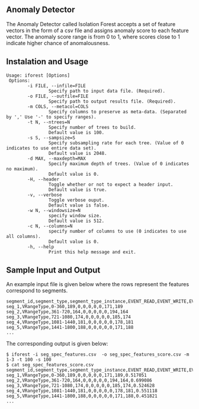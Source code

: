 ## Anomaly Detector

The Anomaly Detector called Isolation Forest accepts a set of feature vectors in the form of a csv file and assigns anomaly score to each feature vector. The anomaly score range is from 0 to 1, where scores close to 1 indicate higher chance of anomalousness.

## Instalation and Usage
```
Usage: iforest [Options]
 Options:
        -i FILE, --infile=FILE
                Specify path to input data file. (Required).
        -o FILE, --outfile=FILE
                Specify path to output results file. (Required).
        -m COLS, --metacol=COLS
                Specify columns to preserve as meta-data. (Separated by ',' Use '-' to specify ranges).
        -t N, --ntrees=N
                Specify number of trees to build.
                Default value is 100.
        -s S, --sampsize=S
                Specify subsampling rate for each tree. (Value of 0 indicates to use entire data set).
                Default value is 2048.
        -d MAX, --maxdepth=MAX
                Specify maximum depth of trees. (Value of 0 indicates no maximum).
                Default value is 0.
        -H, --header
                Toggle whether or not to expect a header input.
                Default value is true.
        -v, --verbose
                Toggle verbose ouput.
                Default value is false.
        -w N, --windowsize=N
                specify window size.
                Default value is 512.
        -c N, --columns=N
                specify number of columns to use (0 indicates to use all columns).
                Default value is 0.
        -h, --help
                Print this help message and exit.
```

## Sample Input and Output

An example input file is given below where the rows represent the features correspond to segments.

```
segment_id,segment_type,segment_type_instance,EVENT_READ,EVENT_WRITE,EVENT_EXECUTE,SUBJECT_PROCESS,SUBJECT_THREAD,SUBJECT_EVENT,NUM_FILES,NUM_SUBJECTS
seg_1,VRangeType,0-360,189,0,0,0,0,0,171,189
seg_2,VRangeType,361-720,164,0,0,0,0,0,194,164
seg_3,VRangeType,721-1080,174,0,0,0,0,0,185,174
seg_4,VRangeType,1081-1440,181,0,0,0,0,0,178,181
seg_5,VRangeType,1441-1800,188,0,0,0,0,0,171,188
...
```

The corresponding output is given below:

```
$ iforest -i seg_spec_features.csv  -o seg_spec_features_score.csv -m 1-3 -t 100 -s 100
$ cat seg_spec_features_score.csv
segment_id,segment_type,segment_type_instance,EVENT_READ,EVENT_WRITE,EVENT_EXECUTE,SUBJECT_PROCESS,SUBJECT_THREAD,SUBJECT_EVENT,NUM_FILES,NUM_SUBJECTS,anomaly_score
seg_1,VRangeType,0-360,189,0,0,0,0,0,171,189,0.517051
seg_2,VRangeType,361-720,164,0,0,0,0,0,194,164,0.699086
seg_3,VRangeType,721-1080,174,0,0,0,0,0,185,174,0.524628
seg_4,VRangeType,1081-1440,181,0,0,0,0,0,178,181,0.551118
seg_5,VRangeType,1441-1800,188,0,0,0,0,0,171,188,0.451821
...
```
